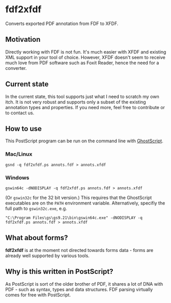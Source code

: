 # fdf2xfdf

Converts exported PDF annotation from FDF to XFDF.

## Motivation

Directly working with FDF is not fun. It's much easier with XFDF and existing XML support in your tool of choice.
However, XFDF doesn't seem to receive much love from PDF software such as Foxit Reader, hence the need for a converter.

## Current state

In the current state, this tool supports just what I need to scratch my own itch. It is not very robust and supports only a subset of the existing annotation types and properties. If you need more, feel free to contribute or to contact us.

## How to use

This PostScript program can be run on the command line with [GhostScript](http://ghostscript.com/).

### Mac/Linux

    gsnd -q fdf2xfdf.ps annots.fdf > annots.xfdf

### Windows

    gswin64c -dNODISPLAY -q fdf2xfdf.ps annots.fdf > annots.xfdf

(Or `gswin32c` for the 32 bit version.) This requires that the GhostScript executables are on the `PATH` environment variable. Alternatively, specifiy the full path to `gswin32c.exe`, e.g.

    "C:\Program Files\gs\gs9.21\bin\gswin64c.exe" -dNODISPLAY -q fdf2xfdf.ps annots.fdf > annots.xfdf

## What about forms?

**fdf2xfdf** is at the moment not directed towards forms data - forms are already well supported by various tools.

## Why is this written in PostScript?

As PostScript is sort of the older brother of PDF, it shares a lot of DNA with PDF - such as syntax, types and data structures. FDF parsing virtually comes for free with PostScript.

